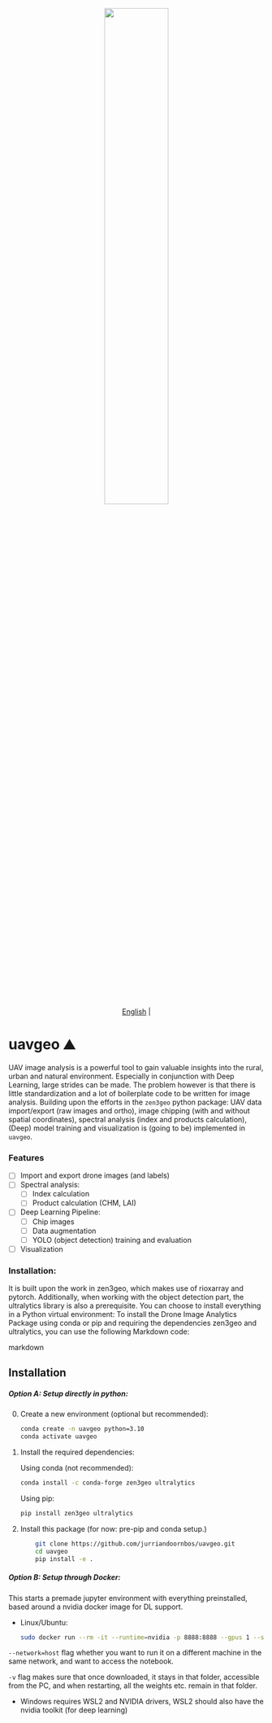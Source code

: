 <div align="center">
  <p>
    <a href="https://icaerus.eu" target="_blank">
      <img width="50%" src="https://icaerus.eu/wp-content/uploads/2022/09/ICAERUS-logo-white.svg"></a>
  </p>

[English](README.md) | 
</div>

# uavgeo ⛰️ 
UAV image analysis is a powerful tool to gain valuable insights into the rural, urban and natural environment. Especially in conjunction with Deep Learning, large strides can be made. The problem however is that there is little standardization and a lot of boilerplate code to be written for image analysis. Building upon the efforts in the `zen3geo` python package: UAV data import/export (raw images and ortho), image chipping (with and without spatial coordinates), spectral analysis (index and products calculation), (Deep) model training and visualization is (going to be) implemented in `uavgeo`. 


### Features

- [ ] Import and export drone images (and labels)
- [ ] Spectral analysis:
  - [ ] Index calculation
  - [ ] Product calculation (CHM, LAI)
- [ ] Deep Learning Pipeline:
  - [ ] Chip images
  - [ ] Data augmentation
  - [ ] YOLO (object detection) training and evaluation
- [ ] Visualization

### Installation:

It is built upon the work in zen3geo, which makes use of rioxarray and pytorch.
Additionally, when working with the object detection part, the ultralytics library is also a prerequisite.
You can choose to install everything in a Python virtual environment:
To install the Drone Image Analytics Package using conda or pip and requiring the dependencies zen3geo and ultralytics, you can use the following Markdown code:

markdown

## Installation
##### Option A: Setup directly in python:
0. Create a new environment (optional but recommended):
   
   ```bash
   conda create -n uavgeo python=3.10
   conda activate uavgeo
   ```
1.   Install the required dependencies:

        Using conda (not recommended):

        ```bash
        conda install -c conda-forge zen3geo ultralytics
        ```
        Using pip:
        ```bash
        pip install zen3geo ultralytics
        ```
2. Install this package (for now: pre-pip and conda setup.)
   ```bash
       git clone https://github.com/jurriandoornbos/uavgeo.git
       cd uavgeo
       pip install -e .
   ```
##### Option B: Setup through Docker:
This starts a premade jupyter environment with everything preinstalled, based around a nvidia docker image for DL support.
* Linux/Ubuntu:
  ```bash
  sudo docker run --rm -it --runtime=nvidia -p 8888:8888 --gpus 1 --shm-size=5gb --network=host -v /path_to_local/dir:/home/jovyan jurrain/drone-ml:gpu-torch11.8-zenformers
  ```

`--network=host` flag whether you want to run it on a different machine in the same network, and want to access the notebook.

`-v` flag makes sure that once downloaded, it stays in that folder, accessible from the PC, and when restarting, all the weights etc. remain in that folder.

* Windows requires WSL2 and NVIDIA drivers, WSL2 should also have the nvidia toolkit (for deep learning)

